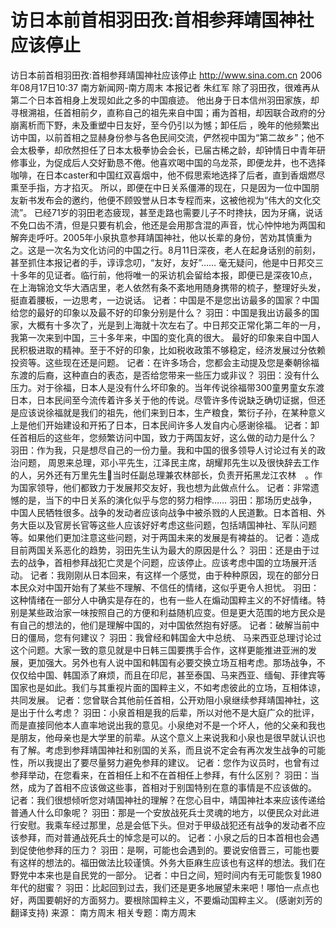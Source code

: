 # 访日本前首相羽田孜:首相参拜靖国神社应该停止

访日本前首相羽田孜:首相参拜靖国神社应该停止
http://www.sina.com.cn 2006年08月17日10:37 南方新闻网-南方周末
本报记者 朱红军
除了羽田孜，很难再从第二个日本首相身上发现如此之多的中国痕迹。
他出身于日本信州羽田家族，却寻根溯祖，任首相前夕，直称自己的祖先来自中国；甫为首相，却因联合政府的分崩离析而下野，未及重塑中日友好，至今仍引以为憾；卸任后
，晚年的他频繁出访中国，以前首相之显赫身份参与各色民间交流，俨然视中国为“第二故乡”；他不会太极拳，却欣然担任了日本太极拳协会会长，已届古稀之龄，却钟情日中青年研修事业，为促成后人交好勤恳不倦。他喜欢喝中国的乌龙茶，即便龙井，也不选择咖啡，在日本caster和中国红双喜烟中，他不假思索地选择了后者，直到香烟燃尽熏至手指，方才掐灭。
所以，即便在中日关系僵滞的现在，只是因为一位中国朋友新书发布会的邀约，他便不顾毁誉从日本专程而来，这被他视为“伟大的文化交流”。
已经71岁的羽田老态疲现，甚至走路也需要儿子不时搀扶，因为牙痛，说话不免口齿不清，但是只要有机会，他还是会用那含混的声音，忧心忡忡地为两国和解奔走呼吁。2005年小泉执意参拜靖国神社，他以长辈的身份，苦劝其慎重为之。这是一次名为文化访问的中国之行。8月11日深夜，老人在起身话别的前刻，甚至抓住本报记者的手，谆谆念叨，“友好，友好”……
毫无疑问，他是中日邦交三十多年的见证者。临行前，他将唯一的采访机会留给本报，即便已是深夜10点，在上海锦沧文华大酒店里，老人依然有条不紊地用随身携带的梳子，整理好头发，挺直着腰板，一边思考，一边说话。
记者：中国是不是您出访最多的国家？中国给您的最好的印象以及最不好的印象分别是什么？
羽田：中国是我出访最多的国家，大概有十多次了，光是到上海就十次左右了。中日邦交正常化第二年的一月，我第一次来到中国，三十多年来，中国的变化真的很大。
最好的印象来自中国人民积极进取的精神。至于不好的印象，比如税收政策不够稳定，经济发展过分依赖投资等。这些现在还是问题。
记者：在许多场合，您都会主动提及您是秦朝徐福东渡的后裔，这种直白的表态，是否给您带来一些压力或非议？
羽田：没有什么压力。对于徐福，日本人是没有什么坏印象的。当年传说徐福带300童男童女东渡日本，日本民间至今流传着许多关于他的传说。尽管许多传说缺乏确切证据，但还是应该说徐福就是我们的祖先，他们来到日本，生产粮食，繁衍子孙，在某种意义上是他们开始建设和开拓了日本，日本民间许多人发自内心感谢徐福。
记者：卸任首相后的这些年，您频繁访问中国，致力于两国友好，这么做的动力是什么？
羽田：作为我，只是想尽自己的一份力量。我和中国的很多领导人讨论过有关的政治问题，
周恩来总理，邓小平先生，江泽民主席，胡耀邦先生以及很快辞去工作的人，另外还有万里先生当时任副总理兼农林部长，负责开拓黑龙江农林　。作为国家领导，他们都致力于发展邦交友好，我也想为此做点什么。
记者：非常遗憾的是，当下的中日关系的演化似乎与您的努力相悖……
羽田：那场历史战争，中国人民牺牲很多。战争的发动者应该向战争中被杀戮的人民道歉。日本首相、外务大臣以及官房长官等这些人应该好好考虑这些问题，包括靖国神社、军队问题等。如果他们更加注意这些问题，对于两国未来的发展是有裨益的。
记者：造成目前两国关系恶化的趋势，羽田先生认为最大的原因是什么？
羽田：还是由于过去的战争，首相参拜战犯亡灵是个问题，应该停止。应该考虑中国的立场展开活动。
记者：我刚刚从日本回来，有这样一个感觉，由于种种原因，现在的部分日本民众对中国开始有了某些不理解、不信任的情绪，这似乎更令人担忧。
羽田：这种情绪在一部分人中确实是存在的，也有一些人在煽动国粹主义的不好情绪。特别是某些政治家一味按照自己的方便和利益随机应变。但是更大范围的地方民众是有自己的想法的，他们是理解中国的，对中国依然抱有好感。
记者：破解当前中日的僵局，您有何建议？
羽田：我曾经和韩国金大中总统、
马来西亚总理讨论过这个问题。大家一致的意见就是中日韩三国要携手合作，这样更能推进亚洲的发展，更加强大。另外也有人说中国和韩国有必要交换立场互相考虑。那场战争，不仅仅给中国、韩国添了麻烦，而且在印尼，甚至泰国、马来西亚、缅甸、菲律宾等国家也是如此。我们与其重视片面的国粹主义，不如考虑彼此的立场，互相体谅，共同发展。
记者：您曾联合其他前任首相，公开劝阻小泉继续参拜靖国神社，这是出于什么考虑？
羽田：小泉首相是我的后辈，所以对他不是大庭广众的批评，而是直接同他本人直率地说出我的意见。小泉绝对不是一个坏人，他的父亲和我也是朋友，他母亲也是大学里的前辈。从这个意义上来说我和小泉也是很早就认识也有了解。考虑到参拜靖国神社和别国的关系，而且说不定会有再次发生战争的可能性，所以我提出了要尽量努力避免参拜的建议。
记者：您作为议员时，也曾有过参拜举动，在您看来，在首相任上和不在首相任上参拜，有什么区别？
羽田：当然，成为了首相不应该做这些事，首相对于别国特别在意的事情是不应该做的。
记者：我们很想倾听您对靖国神社的理解？在您心目中，靖国神社本来应该传递给普通人什么印象呢？
羽田：那是一个安放战死兵士灵魂的地方，以便民众对此进行安慰。我乘车经过那里，总是会低下头。但对于甲级战犯还有战争的发动者不应该参拜，而对普通战死兵士的悼念是可以的。
记者：小泉之后的日本首相也会遇到促使他参拜的压力？
羽田：是啊，可能也会遇到的。要说安倍晋三，可能也要有这样的想法的。福田做法比较谨慎。外务大臣麻生应该也有这样的想法。我们在野党中本来也是自民党的一部分。
记者：中日之间，短时间内有无可能恢复1980年代的甜蜜？
羽田：比起回到过去，我们还是更多地展望未来吧！哪怕一点点也好，两国要朝好的方面努力。要根除国粹主义，不要煽动国粹主义。
(感谢刘芳的翻译支持) 来源：
南方周末
相关专题：南方周末 

